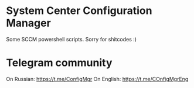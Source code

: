 # System Center Configuration Manager
Some SCCM powershell scripts. 
Sorry for shitcodes :)

# Telegram community
On Russian: https://t.me/ConfigMgr
On English: https://t.me/COnfigMgrEng
